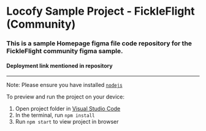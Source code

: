 # Locofy Sample Project - FickleFlight (Community)

### This is a sample Homepage figma file code repository for the FickleFlight community figma sample.

#### Deployment link mentioned in repository

---

Note: Please ensure you have installed <code><a href="https://nodejs.org/en/download/">nodejs</a></code>

To preview and run the project on your device:

1. Open project folder in <a href="https://code.visualstudio.com/download">Visual Studio Code</a>
2. In the terminal, run `npm install`
3. Run `npm start` to view project in browser
